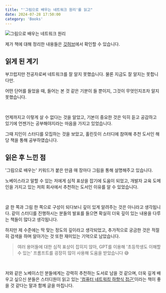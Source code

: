 ```yaml
---
title: "'그림으로 배우는 네트워크 원리'를 읽고"
date: 2024-07-28 17:50:00
category: 'Books'
---
```


![그림으로 배우는 네트워크 원리](https://github.com/user-attachments/assets/777fe018-1347-424e-8030-1137bdfa4f87)

제가 책에 대해 정리한 내용들은 [깃허브](https://github.com/hyesungoh/learningWhatIWant/tree/master/Books/%EA%B7%B8%EB%A6%BC%EC%9C%BC%EB%A1%9C-%EB%B0%B0%EC%9A%B0%EB%8A%94-%EB%84%A4%ED%8A%B8%EC%9B%8C%ED%81%AC-%EC%9B%90%EB%A6%AC)에서 확인할 수 있습니다.

## 읽게 된 계기

부끄럽지만 전공자로써 네트워크를 잘 알지 못했습니다. 물론 지금도 잘 알지는 못합니다만.

어떤 단어를 들었을 때, 들어는 본 것 같은 기분이 들 뿐이지, 그것이 무엇인지조차 알지 못했습니다.

<br />

언제까지고 이렇게 살 수 없다는 것을 알았고, 기본이 중요한 것은 익히 듣고 공감하고 있기에 언젠가는 공부해야지라는 마음을 가지고 있었습니다.

그때 지인이 스터디를 모집하는 것을 보았고, 홀린듯이 스터디에 참여해 추천 도서인 해당 책을 통해 공부하였습니다.

## 읽은 후 느낀 점

'그림으로 배우는' 키워드가 붙은 만큼 매 장마다 그림을 통해 설명해주고 있습니다.

노베이스라고 말할 수 있는 저에게 심적 표상을 잡기에 도움이 되었고, 개발자 교육 도메인을 가지고 있는 저희 회사에서 추천하는 도서인 이유를 알 수 있었습니다.

<br />

글 한 쪽과 그림 한 쪽으로 구성이 되다보니 깊이 있게 알려주는 것은 아니라고 생각됩니다. 같이 스터디를 진행하시는 분들의 발표를 들으면 확실히 더욱 깊이 있는 내용을 다루는 책들이 많다고 생각됩니다.

하지만 제 수준에는 딱 맞는 정도의 깊이라고 생각되었고, 추가적으로 궁금한 것은 적절히 검색을 하며 알아가는 것 또한 재미있는 기억으로 남았습니다.

> 여러 용어들에 대한 심적 표상이 잡히지 않아, GPT를 이용해 '초등학생도 이해할 수 있는' 프롬프트를 굉장히 많이 사용해 도움을 받았습니다 😅

<br />

저와 같은 노베이스인 분들에게는 강력히 추천하는 도서로 남을 것 같으며, 더욱 깊게 배우고 싶으신 분들은 스터디원이 읽고 있는 ['컴퓨터 네트워킹 하향식 접근'](https://product.kyobobook.co.kr/detail/S000061694627)이라는 책이 좋을 것 같다는 말과 함께 글을 마칩니다.
